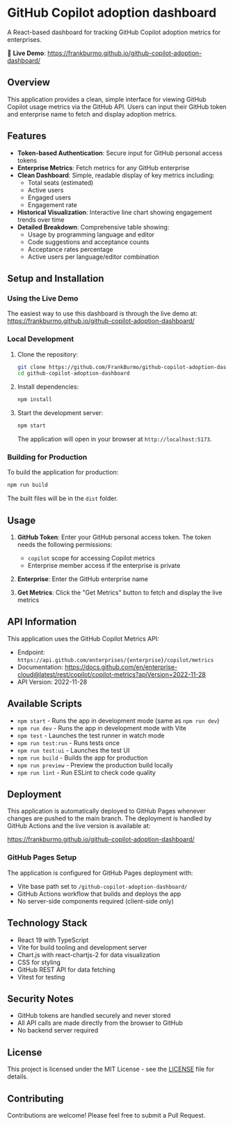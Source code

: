 # GitHub Copilot adoption dashboard

A React-based dashboard for tracking GitHub Copilot adoption metrics for enterprises.

🔗 **Live Demo**: https://frankburmo.github.io/github-copilot-adoption-dashboard/

## Overview

This application provides a clean, simple interface for viewing GitHub Copilot usage metrics via the GitHub API. Users can input their GitHub token and enterprise name to fetch and display adoption metrics.

## Features

- **Token-based Authentication**: Secure input for GitHub personal access tokens
- **Enterprise Metrics**: Fetch metrics for any GitHub enterprise 
- **Clean Dashboard**: Simple, readable display of key metrics including:
  - Total seats (estimated)
  - Active users
  - Engaged users
  - Engagement rate
- **Historical Visualization**: Interactive line chart showing engagement trends over time
- **Detailed Breakdown**: Comprehensive table showing:
  - Usage by programming language and editor
  - Code suggestions and acceptance counts
  - Acceptance rates percentage
  - Active users per language/editor combination

## Setup and Installation

### Using the Live Demo

The easiest way to use this dashboard is through the live demo at:
https://frankburmo.github.io/github-copilot-adoption-dashboard/

### Local Development

1. Clone the repository:
   ```bash
   git clone https://github.com/FrankBurmo/github-copilot-adoption-dashboard.git
   cd github-copilot-adoption-dashboard
   ```

2. Install dependencies:
   ```bash
   npm install
   ```

3. Start the development server:
   ```bash
   npm start
   ```

   The application will open in your browser at `http://localhost:5173`.

### Building for Production

To build the application for production:

```bash
npm run build
```

The built files will be in the `dist` folder.

## Usage

1. **GitHub Token**: Enter your GitHub personal access token. The token needs the following permissions:
   - `copilot` scope for accessing Copilot metrics
   - Enterprise member access if the enterprise is private

2. **Enterprise**: Enter the GitHub enterprise name

3. **Get Metrics**: Click the "Get Metrics" button to fetch and display the live metrics

## API Information

This application uses the GitHub Copilot Metrics API:
- Endpoint: `https://api.github.com/enterprises/{enterprise}/copilot/metrics`
- Documentation: https://docs.github.com/en/enterprise-cloud@latest/rest/copilot/copilot-metrics?apiVersion=2022-11-28
- API Version: 2022-11-28

## Available Scripts

- `npm start` - Runs the app in development mode (same as `npm run dev`)
- `npm run dev` - Runs the app in development mode with Vite
- `npm test` - Launches the test runner in watch mode
- `npm run test:run` - Runs tests once
- `npm run test:ui` - Launches the test UI
- `npm run build` - Builds the app for production
- `npm run preview` - Preview the production build locally
- `npm run lint` - Run ESLint to check code quality

## Deployment

This application is automatically deployed to GitHub Pages whenever changes are pushed to the main branch. The deployment is handled by GitHub Actions and the live version is available at:

https://frankburmo.github.io/github-copilot-adoption-dashboard/

### GitHub Pages Setup

The application is configured for GitHub Pages deployment with:
- Vite base path set to `/github-copilot-adoption-dashboard/`
- GitHub Actions workflow that builds and deploys the app
- No server-side components required (client-side only)

## Technology Stack

- React 19 with TypeScript
- Vite for build tooling and development server
- Chart.js with react-chartjs-2 for data visualization
- CSS for styling
- GitHub REST API for data fetching
- Vitest for testing

## Security Notes

- GitHub tokens are handled securely and never stored
- All API calls are made directly from the browser to GitHub
- No backend server required

## License

This project is licensed under the MIT License - see the [LICENSE](LICENSE) file for details.

## Contributing

Contributions are welcome! Please feel free to submit a Pull Request.